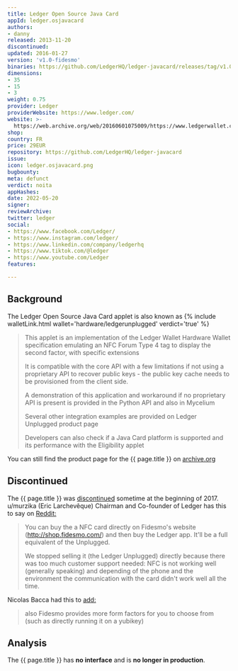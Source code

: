 ```yaml
---
title: Ledger Open Source Java Card
appId: ledger.osjavacard
authors:
- danny
released: 2013-11-20
discontinued: 
updated: 2016-01-27
version: 'v1.0-fidesmo'
binaries: https://github.com/LedgerHQ/ledger-javacard/releases/tag/v1.0-fidesmo
dimensions:
- 35
- 15
- 3
weight: 0.75
provider: Ledger
providerWebsite: https://www.ledger.com/
website: >-
  https://web.archive.org/web/20160601075009/https://www.ledgerwallet.com/products/6-ledger-unplugged
shop: 
country: FR
price: 29EUR
repository: https://github.com/LedgerHQ/ledger-javacard
issue: 
icon: ledger.osjavacard.png
bugbounty: 
meta: defunct
verdict: noita
appHashes: 
date: 2022-05-20
signer: 
reviewArchive: 
twitter: ledger
social:
- https://www.facebook.com/Ledger/
- https://www.instagram.com/ledger/
- https://www.linkedin.com/company/ledgerhq
- https://www.tiktok.com/@ledger
- https://www.youtube.com/Ledger
features: 

---
```


## Background 

The Ledger Open Source Java Card applet is also known as {% include walletLink.html wallet='hardware/ledgerunplugged' verdict='true' %}

> This applet is an implementation of the Ledger Wallet Hardware Wallet specification emulating an NFC Forum Type 4 tag to display the second factor, with specific extensions
>
> It is compatible with the core API with a few limitations if not using a proprietary API to recover public keys - the public key cache needs to be provisioned from the client side.
>
> A demonstration of this application and workaround if no proprietary API is present is provided in the Python API and also in Mycelium
>
> Several other integration examples are provided on Ledger Unplugged product page
>
> Developers can also check if a Java Card platform is supported and its performance with the Eligibility applet

You can still find the product page for the {{ page.title }} on [archive.org](https://web.archive.org/web/20160601075009/https://www.ledgerwallet.com/products/6-ledger-unplugged)

## Discontinued 

The {{ page.title }} was [discontinued](https://support.ledger.com/hc/en-us/articles/360010500620-Discontinued-products?docs=true) sometime at the beginning of 2017. u/murzika (Eric Larchevêque) Chairman and Co-founder of Ledger has this to say on [Reddit:](https://www.reddit.com/r/Bitcoin/comments/5p4oza/comment/dcoc4c5/?utm_source=reddit&utm_medium=web2x&context=3)

> You can buy the a NFC card directly on Fidesmo's website (http://shop.fidesmo.com/) and then buy the Ledger app. It'll be a full equivalent of the Unplugged.
> 
> We stopped selling it (the Ledger Unplugged) directly because there was too much customer support needed: NFC is not working well (generally speaking) and depending of the phone and the environment the communication with the card didn't work well all the time.

Nicolas Bacca had this to [add:](https://www.reddit.com/r/Bitcoin/comments/5p4oza/comment/dcocntn/?utm_source=reddit&utm_medium=web2x&context=3) 

> also Fidesmo provides more form factors for you to choose from (such as directly running it on a yubikey)

## Analysis 

The {{ page.title }} has **no interface** and is **no longer in production**.

